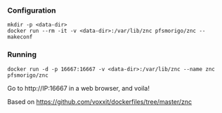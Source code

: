 ### Configuration

```
mkdir -p <data-dir>
docker run --rm -it -v <data-dir>:/var/lib/znc pfsmorigo/znc --makeconf
```

### Running

```
docker run -d -p 16667:16667 -v <data-dir>:/var/lib/znc --name znc pfsmorigo/znc
```

Go to http://IP:16667 in a web browser, and voila!


Based on https://github.com/voxxit/dockerfiles/tree/master/znc
